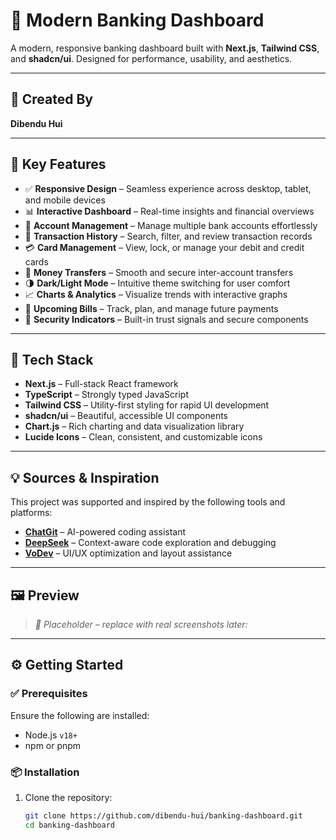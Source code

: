 # 💼 Modern Banking Dashboard

A modern, responsive banking dashboard built with **Next.js**, **Tailwind CSS**, and **shadcn/ui**. Designed for performance, usability, and aesthetics.

---

## 👤 Created By
**Dibendu Hui**

---

## 🚀 Key Features

- ✅ **Responsive Design** – Seamless experience across desktop, tablet, and mobile devices  
- 📊 **Interactive Dashboard** – Real-time insights and financial overviews  
- 🏦 **Account Management** – Manage multiple bank accounts effortlessly  
- 📜 **Transaction History** – Search, filter, and review transaction records  
- 💳 **Card Management** – View, lock, or manage your debit and credit cards  
- 💸 **Money Transfers** – Smooth and secure inter-account transfers  
- 🌗 **Dark/Light Mode** – Intuitive theme switching for user comfort  
- 📈 **Charts & Analytics** – Visualize trends with interactive graphs  
- 📅 **Upcoming Bills** – Track, plan, and manage future payments  
- 🔐 **Security Indicators** – Built-in trust signals and secure components  

---

## 🧰 Tech Stack

- **Next.js** – Full-stack React framework  
- **TypeScript** – Strongly typed JavaScript  
- **Tailwind CSS** – Utility-first styling for rapid UI development  
- **shadcn/ui** – Beautiful, accessible UI components  
- **Chart.js** – Rich charting and data visualization library  
- **Lucide Icons** – Clean, consistent, and customizable icons  

---

## 💡 Sources & Inspiration

This project was supported and inspired by the following tools and platforms:

- [**ChatGit**](https://chatgit.com) – AI-powered coding assistant  
- [**DeepSeek**](https://deepseek.com) – Context-aware code exploration and debugging  
- [**VoDev**](https://vodev.xyz) – UI/UX optimization and layout assistance  

---

## 🖼️ Preview

> _📌 Placeholder – replace with real screenshots later:_



---

## ⚙️ Getting Started

### ✅ Prerequisites

Ensure the following are installed:

- Node.js `v18+`
- npm or pnpm

### 📦 Installation

1. Clone the repository:

   ```bash
   git clone https://github.com/dibendu-hui/banking-dashboard.git
   cd banking-dashboard
